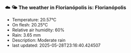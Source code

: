 ### ☁️ 🌤️  The weather in Florianópolis is: Florianópolis

- Temperature: 20.57°C
- On flesh: 20.25°C
- Relative air humidity: 60%
- Rain: 3.65 mm
- Description: Moderate rain
- last updated: 2025-05-28T23:16:40.424507
